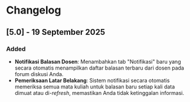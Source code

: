 # Changelog

## [5.0] - 19 September 2025

### Added

- **Notifikasi Balasan Dosen**: Menambahkan tab "Notifikasi" baru yang secara otomatis menampilkan daftar balasan terbaru dari dosen pada forum diskusi Anda.
- **Pemeriksaan Latar Belakang**: Sistem notifikasi secara otomatis memeriksa semua mata kuliah untuk balasan baru setiap kali data dimuat atau di-*refresh*, memastikan Anda tidak ketinggalan informasi.
